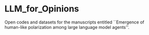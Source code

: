 # LLM_for_Opinions

Open codes and datasets for the manuscripts entitled ``Emergence of human-like polarization among large language model agents''.

